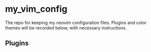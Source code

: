 # my_vim_config
The repo for keeping my neovim configuration files. Plugins and color themes will be recorded below, with necessary instructions.

## Plugins
